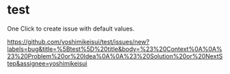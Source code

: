 # test

One Click to create issue with default values.

https://github.com/yoshimikeisui/test/issues/new?labels=bug&title=%5Btest%5D%20title&body=%23%20Context%0A%0A%23%20Problem%20or%20Idea%0A%0A%23%20Solution%20or%20NextStep&assignee=yoshimikeisui

